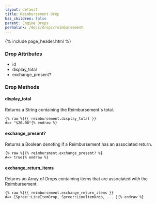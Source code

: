 ```yaml
---
layout: default
title: Reimbursement Drop
has_children: false
parent: Engine Drops
permalink: /docs/drops/reimbursement
---
```


{% include page_header.html %}

### Drop Attributes

- id
- display_total
- exchange_present?

### Drop Methods

#### display_total

Returns a String containing the Reimbursement's total.

```liquid
{% raw %}{{ reimbursement.display_total }}
#=> "$20.00"{% endraw %}
```

#### exchange_present?

Returns a Boolean denoting if a Reimbursement has an associated return.

```liquid
{% raw %}{% reimbursment.exchange_present? %}
#=> true{% endraw %}
```

#### exchange_return_items

Returns an Array of Drops containing items that are associated with the
Reimbursement.

```liquid
{% raw %}{{ reimbursement.exchange_return_items }}
#=> [Spree::LineItemDrop, Spree::LineItemDrop, ... ]{% endraw %}
```
